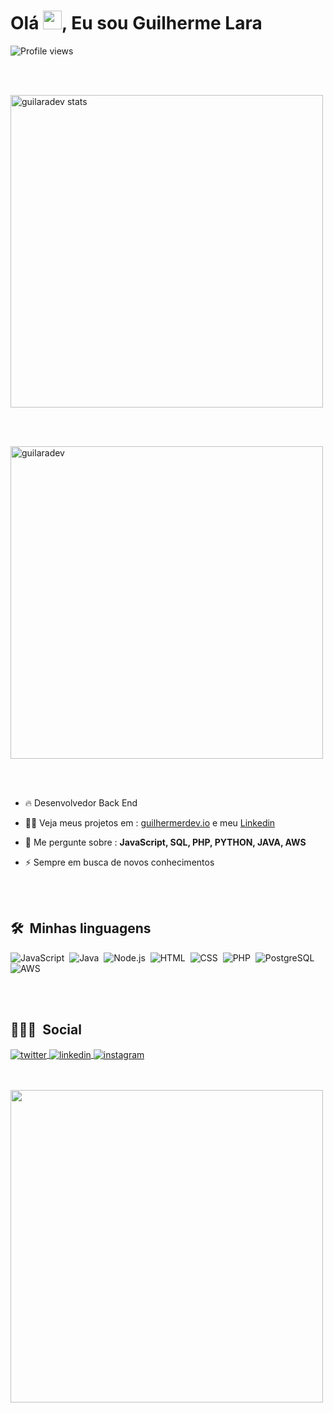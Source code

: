 <h1 align="left">Olá <img src="https://raw.githubusercontent.com/kaueMarques/kaueMarques/master/hi.gif" width="30px">, Eu sou  Guilherme Lara</h1>
<p align="left"> <img src="https://komarev.com/ghpvc/?username=guilaradev&color=yellow" alt="Profile views" /> </p>


<br><br>
<p align="left">
<img width="500em" src="https://github-readme-stats.vercel.app/api?username=guilaradev&show_icons=true&theme=vision-friendly-dark" alt="guilaradev stats"/>

<br><br>

<img width="500em" src="https://github-readme-stats.vercel.app/api/top-langs/?username=guilaradev&layout=compact&theme=vision-friendly-dark" alt="guilaradev "/>


</p>

<br><br>



- 🔥 Desenvolvedor Back End

- 👨‍💻 Veja meus projetos em :  [guilhermerdev.io](https://guilaradev.github.io/guilhermerdev.io/) e meu [Linkedin](https://www.linkedin.com/in/guilaradev/)

- 💬 Me pergunte sobre :  **JavaScript, SQL, PHP, PYTHON, JAVA, AWS**

- ⚡ Sempre em busca de novos conhecimentos 

<br><br>

## 🛠 &nbsp;Minhas linguagens

![JavaScript](https://img.shields.io/badge/-JavaScript-05122A?style=flat&logo=javascript)&nbsp;
![Java](https://img.shields.io/badge/-Java-05122A?style=flat&logo=java)&nbsp;
![Node.js](https://img.shields.io/badge/-Node.js-05122A?style=flat&logo=node.js)&nbsp;
![HTML](https://img.shields.io/badge/-HTML-05122A?style=flat&logo=HTML5)&nbsp;
![CSS](https://img.shields.io/badge/-CSS-05122A?style=flat&logo=CSS3&logoColor=1572B6)&nbsp;
![PHP](https://img.shields.io/badge/-PHP-05122A?style=flat&logo=php&logoColor=1572B6)&nbsp;
![PostgreSQL](https://img.shields.io/badge/-PostgreSQL-05122A?style=flat&logo=postgresql)&nbsp;
![AWS](https://img.shields.io/badge/-AWS-05122A?style=flat&logo=aws)&nbsp;

<br><br>


## 👨🏽‍🦲 &nbsp;Social

<p align="left">

<a href="https://twitter.com/guilaradev" target="_blank">
  <img align="center" src="https://img.shields.io/badge/-guilaradev-05122A?style=flat&logo=twitter" alt="twitter"/>  
</a>
<a href="https://linkedin.com/in/guilherme-de-almeida-lara-6772a3177/" target="_blank">
  <img align="center" src="https://img.shields.io/badge/-guilaradev-05122A?style=flat&logo=linkedin" alt="linkedin"/>
</a>
<a href="https://instagram.com/guilaradev" target="_blank">
 <img align="center" src="https://img.shields.io/badge/-guilaradev-05122A?style=flat&logo=instagram" alt="instagram"/>
</a>
</p>
<br><br>
<img width="500em" src="https://i.gifer.com/39Cg.gif" />


